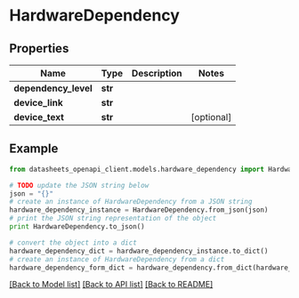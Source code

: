 # HardwareDependency


## Properties
Name | Type | Description | Notes
------------ | ------------- | ------------- | -------------
**dependency_level** | **str** |  | 
**device_link** | **str** |  | 
**device_text** | **str** |  | [optional] 

## Example

```python
from datasheets_openapi_client.models.hardware_dependency import HardwareDependency

# TODO update the JSON string below
json = "{}"
# create an instance of HardwareDependency from a JSON string
hardware_dependency_instance = HardwareDependency.from_json(json)
# print the JSON string representation of the object
print HardwareDependency.to_json()

# convert the object into a dict
hardware_dependency_dict = hardware_dependency_instance.to_dict()
# create an instance of HardwareDependency from a dict
hardware_dependency_form_dict = hardware_dependency.from_dict(hardware_dependency_dict)
```
[[Back to Model list]](../README.md#documentation-for-models) [[Back to API list]](../README.md#documentation-for-api-endpoints) [[Back to README]](../README.md)



